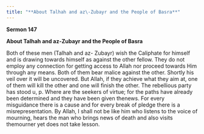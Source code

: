 ```yaml
---
title: "**About Talhah and az\-Zubayr and the People of Basra**" 
---
```

**Sermon 147**

**About Talhah and az\-Zubayr and the People of Basra**

Both of these men \(Talhah and az\- Zubayr\) wish the Caliphate for himself and is drawing towards himself as against the other fellow\. They do not employ any connection for getting access to Allah nor proceed towards Him through any means\. Both of them bear malice against the other\. Shortly his veil over it will be uncovered\. But Allah, if they achieve what they aim at, one of them will kill the other and one will finish the other\. The rebellious party has stood u, p\. Where are the seekers of virtue; for the paths have already been determined and they have been given thenews\. For every misguidance there is a cause and for every break of pledge there is a misrepresentation\. By Allah, I shall not be like him who listens to the voice of mourning, hears the man who brings news of death and also visits themourner yet does not take lesson\.

